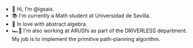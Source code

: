 - 👋 Hi, I’m @igsais.
- 📚 I'm currently a Math student at Universidad de Sevilla.
- 💍 In love with abstract algebra.
- 🏎️💨 I'm also working at ARUSfs as part of the DRIVERLESS department. My job is to implement the primitive path-planning algorithm.

<!---
igsais/igsais is a ✨ special ✨ repository because its `README.md` (this file) appears on your GitHub profile.
You can click the Preview link to take a look at your changes.
--->
